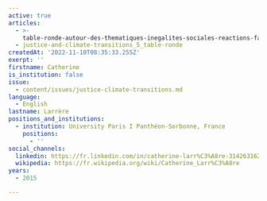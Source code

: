 ```yaml
---
active: true
articles:
  - >-
    table-ronde-autour-des-thematiques-inegalites-sociales-reactions-face-au-changement-et-gouvernance-et-democratie-
  - justice-and-climate-transitions_5_table-ronde
createdAt: '2022-11-10T08:35:33.255Z'
exerpt: ''
firstname: Catherine
is_institution: false
issue:
  - content/issues/justice-climate-transitions.md
language:
  - English
lastname: Larrère
positions_and_institutions:
  - institution: University Paris I Panthéon-Sorbonne, France
    positions:
      - ''
social_channels:
  linkedin: https://fr.linkedin.com/in/catherine-larr%C3%A8re-314263162
  wikipedia: https://fr.wikipedia.org/wiki/Catherine_Larr%C3%A8re
years:
  - 2015

---
```

